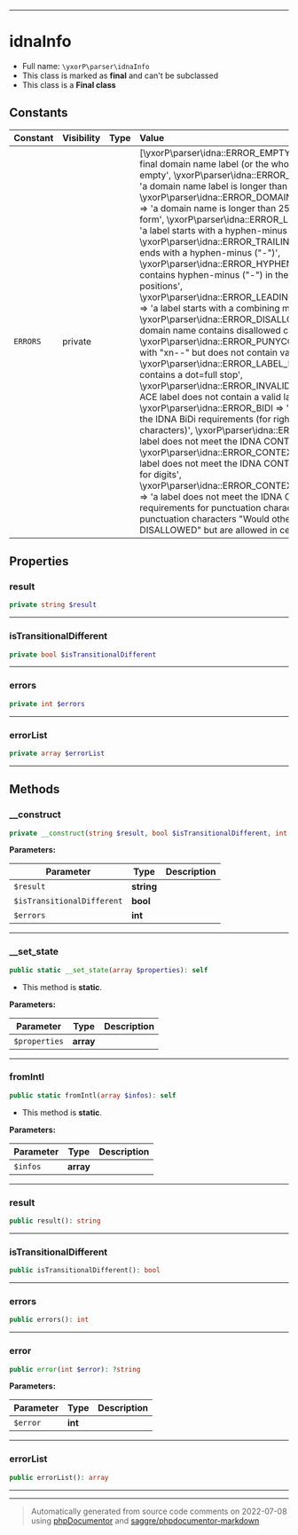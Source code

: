 ***

# idnaInfo





* Full name: `\yxorP\parser\idnaInfo`
* This class is marked as **final** and can't be subclassed
* This class is a **Final class**


## Constants

| Constant | Visibility | Type | Value |
|:---------|:-----------|:-----|:------|
|`ERRORS`|private| |[\yxorP\parser\idna::ERROR_EMPTY_LABEL =&gt; &#039;a non-final domain name label (or the whole domain name) is empty&#039;, \yxorP\parser\idna::ERROR_LABEL_TOO_LONG =&gt; &#039;a domain name label is longer than 63 bytes&#039;, \yxorP\parser\idna::ERROR_DOMAIN_NAME_TOO_LONG =&gt; &#039;a domain name is longer than 255 bytes in its storage form&#039;, \yxorP\parser\idna::ERROR_LEADING_HYPHEN =&gt; &#039;a label starts with a hyphen-minus (&quot;-&quot;)&#039;, \yxorP\parser\idna::ERROR_TRAILING_HYPHEN =&gt; &#039;a label ends with a hyphen-minus (&quot;-&quot;)&#039;, \yxorP\parser\idna::ERROR_HYPHEN_3_4 =&gt; &#039;a label contains hyphen-minus (&quot;-&quot;) in the third and fourth positions&#039;, \yxorP\parser\idna::ERROR_LEADING_COMBINING_MARK =&gt; &#039;a label starts with a combining mark&#039;, \yxorP\parser\idna::ERROR_DISALLOWED =&gt; &#039;a label or domain name contains disallowed characters&#039;, \yxorP\parser\idna::ERROR_PUNYCODE =&gt; &#039;a label starts with &quot;xn--&quot; but does not contain valid Punycode&#039;, \yxorP\parser\idna::ERROR_LABEL_HAS_DOT =&gt; &#039;a label contains a dot=full stop&#039;, \yxorP\parser\idna::ERROR_INVALID_ACE_LABEL =&gt; &#039;An ACE label does not contain a valid label string&#039;, \yxorP\parser\idna::ERROR_BIDI =&gt; &#039;a label does not meet the IDNA BiDi requirements (for right-to-left characters)&#039;, \yxorP\parser\idna::ERROR_CONTEXTJ =&gt; &#039;a label does not meet the IDNA CONTEXTJ requirements&#039;, \yxorP\parser\idna::ERROR_CONTEXTO_DIGITS =&gt; &#039;a label does not meet the IDNA CONTEXTO requirements for digits&#039;, \yxorP\parser\idna::ERROR_CONTEXTO_PUNCTUATION =&gt; &#039;a label does not meet the IDNA CONTEXTO requirements for punctuation characters. Some punctuation characters &quot;Would otherwise have been DISALLOWED&quot; but are allowed in certain contexts&#039;]|

## Properties


### result



```php
private string $result
```






***

### isTransitionalDifferent



```php
private bool $isTransitionalDifferent
```






***

### errors



```php
private int $errors
```






***

### errorList



```php
private array $errorList
```






***

## Methods


### __construct



```php
private __construct(string $result, bool $isTransitionalDifferent, int $errors): mixed
```








**Parameters:**

| Parameter | Type | Description |
|-----------|------|-------------|
| `$result` | **string** |  |
| `$isTransitionalDifferent` | **bool** |  |
| `$errors` | **int** |  |




***

### __set_state



```php
public static __set_state(array $properties): self
```



* This method is **static**.




**Parameters:**

| Parameter | Type | Description |
|-----------|------|-------------|
| `$properties` | **array** |  |




***

### fromIntl



```php
public static fromIntl(array $infos): self
```



* This method is **static**.




**Parameters:**

| Parameter | Type | Description |
|-----------|------|-------------|
| `$infos` | **array** |  |




***

### result



```php
public result(): string
```











***

### isTransitionalDifferent



```php
public isTransitionalDifferent(): bool
```











***

### errors



```php
public errors(): int
```











***

### error



```php
public error(int $error): ?string
```








**Parameters:**

| Parameter | Type | Description |
|-----------|------|-------------|
| `$error` | **int** |  |




***

### errorList



```php
public errorList(): array
```











***


***
> Automatically generated from source code comments on 2022-07-08 using [phpDocumentor](http://www.phpdoc.org/) and [saggre/phpdocumentor-markdown](https://github.com/Saggre/phpDocumentor-markdown)
